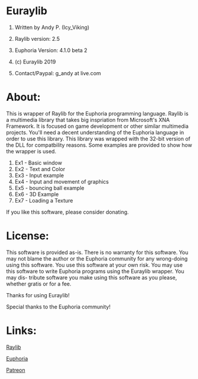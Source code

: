 # Euraylib
1. Written by Andy P. (Icy_Viking)
2. Raylib version: 2.5
3. Euphoria Version: 4.1.0 beta 2

4. (c) Euraylib 2019

5. Contact/Paypal: g_andy at live.com

# About:

This is wrapper of Raylib for the Euphoria programming language. Raylib is a multimedia library that
takes big inspriation from Microsoft's XNA Framework. It is focused on game development or other
similar multimedia projects. You'll need a decent understanding of the Euphoria language in order to
use this library. This library was wrapped with the 32-bit version of the DLL for compatbility 
reasons. Some examples are provided to show how the wrapper is used.

1. Ex1 - Basic window
2. Ex2 - Text and Color
3. Ex3 - Input example
4. Ex4 - Input and movement of graphics
5. Ex5 - bouncing ball example
6. Ex6 - 3D Example
7. Ex7 - Loading a Texture

If you like this software, please consider donating. 

# License:

This software is provided as-is. There is no warranty for this software. You may not blame the author
or the Euphoria community for any wrong-doing using this software. You use this software at your own
risk. You may use this software to write Euphoria programs using the Euraylib wrapper. You may dis-
tribute software you make using this software as you please, whether gratis or for a fee. 

Thanks for using Euraylib!

Special thanks to the Euphoria community!

# Links:

[Raylib](https://www.raylib.com/)

[Euphoria](https://openeuphoria.org/index.wc)

[Patreon](https://www.patreon.com/CrazyVikingGamer)
